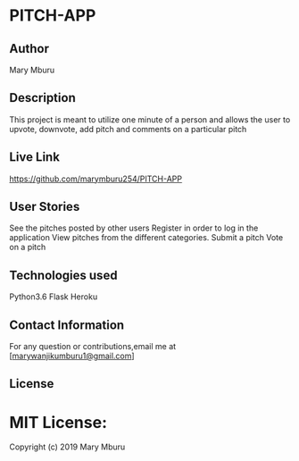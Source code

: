 # PITCH-APP

## Author
Mary Mburu


## Description
This project is meant to utilize one minute of a person and allows the user to upvote, downvote, add pitch and comments on a particular pitch


## Live Link
https://github.com/marymburu254/PITCH-APP


## User Stories
See the pitches posted by other users
Register in order to log in the application
View pitches from the different categories.
Submit a pitch
Vote on a pitch


## Technologies used
Python3.6
Flask
Heroku


## Contact Information
For any question or contributions,email me at [marywanjikumburu1@gmail.com]

## License
# MIT License:
Copyright (c) 2019 Mary Mburu

